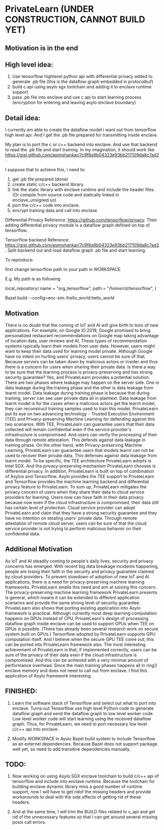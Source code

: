 # PrivateLearn (UNDER CONSTRUCTION, CANNOT BUILD YET)

## Motivation is in the end

## High level idea:
1. Use tensorflow highlevel python api with differential privacy added to generate .pb file (this is the dataflow graph embedded in protocolbuf)
2. build c api using asylo sgx toolchain and adding it to enclave runtime support
3. pass .pb file into enclave and use c api to start learning process
(encryption for entering and leaving asylo enclave boundary)

## Detail idea:

I currently am able to create the dataflow model i want out from tensorflow high level api. And I get the .pb file prepared for transmitting inside enclave.

My plan is to port the c or c++ backend into enclave. And use that backend to read the .pb file and start training. In my imagination, it should work like https://gist.github.com/asimshankar/7c9f8a9b04323e93bb217109da8c7ad2. 

I suppose that to achieve this, i need to:
1. get .pb file prepared (done)
2. create static c/c++ backend library.
3. link the static library with enclave runtime and include the header files.  (Or compile from source code and statically linked in enclave_unsigned.so)
4. port the c/c++ code into enclave.
5. encrypt training data and call into enclave



Differential Privacy Reference:
https://github.com/tensorflow/privacy. Their adding differential privacy module is a dataflow graph defined on top of tensorflow.

Tensorflow backend Reference:
https://gist.github.com/asimshankar/7c9f8a9b04323e93bb217109da8c7ad2. Split backend out and load dataflow graph .pb file and start learning.

To reproduce:

first change tensorflow path to your path in WORKSPACE

E.g. My path is as following

local_repository(
    name = "org_tensorflow",
    path = "/home/rd/tensorflow",
)

Bazel build --config=enc-sim /hello_world:hello_world

## Motivation

There is no doubt that the coming of IoT and AI will give birth to tons of new applications. For example, on Google IO 2018, Google promised to bring personalized restaurant recommendations on Google map taking advantage of location data, user reviews and AI. These types of recommendation systems typically learn their models from user data. However, users might want to keep their data used for learning model private. Although Google have no intent on hurting users' privacy, users cannot be sure of that. Because servers can be taken down by malicious actors or insider and thus there is a concern for users when sharing their private data. Is there a way to be sure that the learning process is privacy-preserving and has strong security guarantee? Yes, and PrivateLearn provides a potential solution. There are two phases where leakage may happen on the server side. One is data leakage during the training phase and the other is data leakage from learnt model. Data leakage during training phase is because that during training, server can see user private data all in plaintext. Data leakage from learnt model is for the cases when a malicious actors get the learnt model, they can reconstruct training samples used to train this model. PrivateLearn put its eye on two advancing technology - Trusted Execution Environment (TEE) and Privacy-preserving Machine Learning for defending against this two scenarios. With TEE, PrivateLearn can guarantee users that their data collected will remain confidential even if the service provider's infrastructure is compromised. And users can verify the processing of their data through remote attestation. This defends against data leakage in training phase. On the other hand, with Privacy-preserving Machine Learning, PrivateLearn can guarantee users that models learnt can not be used to recover their private data. This defenses against data leakage from learnt model. To be specific, the TEE architecture PrivateLearn adopts is Intel SGX. And the privacy-preserving mechanism PrivateLearn chooses is differential privacy. In addition, PrivateLearn is built on top of combination of Asylos and Tensorflow. Asylo provides the TEE support to PrivateLearn and Tensorflow provides the machine learning backend and differential privacy feature to PrivateLearn. To sum up, PrivateLearn mitigates the privacy concern of users when they share their data to cloud service providers for learning. Users now can have faith in their data privacy because now even if the cloud infrastructure is compromised, their data still has certain level of protection. Cloud service provider can adopt PrivateLearn and claim that they have a strong security guarantee and they have no intention on stealing users' private data. Through remote attestation of remote cloud server, users can be sure of that the cloud service provider is not trying to perform malicious behavior on their confidential data.

## Additional Motivation

As IoT and AI steadily coming to people's daily lives, security and privacy concerns has emerged. With recent big data breakage incidents happening, people are losing their faith in the security and privacy guarantee claimed by cloud providers. To prevent slowdown of adoption of new IoT and AI applications, there is a need for privacy-preserving machine learning frameworks. PrivateLearn smells this need and aim at solving this concern. The privacy-preserving machine learning framework PrivateLearn presents is general, which means it can be extended to different application scenarios and provide the same strong level of security guarantee. PrivateLearn also shows that porting existing application into Asylo framework is practical. Although currently most deep learning computation happens on GPUs instead of CPU, PrivateLearn's design of processing dataflow graph inside enclave can be used to support GPUs when TEE on GPUs is possible. (There has already been several research work on secure system built on GPUs.) Tensorflow adopted by PrivateLearn supports GPU computation itself. And I believe when the secure GPU TEE come out, this can be ported into PrivateLearn framework also. The most interesting achievement of PrivateLearn is that, if implemented correctly, users can be sure of the privacy of their data even if the cloud infrastructure is compromised. And this can be achieved with a very minimal amount of performance overhead. Since the main training phases happens all in ring3 enclave memory and does not need to call out from enclave. I find this application of Asylo framework interesting.


## FINISHED:

1. Learn the software stack of Tensorflow and select out what to port into enclave. Turns out Tensorflow use high level Python code to generate dataflow graph and send the dataflow graph to low level worker code. Low level worker code will start learning using the received dataflow graph. Thus, for PrivateLearn, we need to port necessary low level c/c++ api into enclave.

2. Modify WORKSPACE in Ayslo Bazel build system to include Tensorflow as an externel dependencies. Because Bazel does not support package well yet, so need to add transitive dependencies manually.


## TODO:

1. Now working on using Asylo SGX enclave toolchain to build c/c++ api of tensorflow and include into enclave runtime. Because the toolchain for building enclave dynamic library miss a good number of runtime support, now I will have to get ridof the missing headers and provide workarounds to deal with the side effects of getting rid of these headers.

2. And at the same time, I will trim the BUILD files related to c_api and get rid of the unnecessary features so that I can get around several missing posix call errors.




